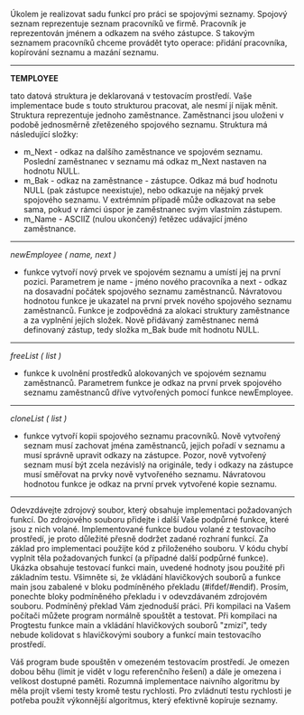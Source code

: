 Úkolem je realizovat sadu funkcí pro práci se spojovými seznamy. Spojový seznam reprezentuje seznam pracovníků ve firmě. Pracovník je reprezentován jménem a odkazem na svého zástupce. S takovým seznamem pracovníků chceme provádět tyto operace: přidání pracovníka, kopírování seznamu a mazání seznamu.

------------

**TEMPLOYEE**

tato datová struktura je deklarovaná v testovacím prostředí. Vaše implementace bude s touto strukturou pracovat, ale nesmí jí nijak měnit. Struktura reprezentuje jednoho zaměstnance. Zaměstnanci jsou uloženi v podobě jednosměrně zřetězeného spojového seznamu. Struktura má následující složky:
-   m_Next - odkaz na dalšího zaměstnance ve spojovém seznamu. Poslední zaměstnanec v seznamu má odkaz m_Next nastaven na hodnotu NULL.
-   m_Bak - odkaz na zaměstnance - zástupce. Odkaz má buď hodnotu NULL (pak zástupce neexistuje), nebo odkazuje na nějaký prvek spojového seznamu. V extrémním případě může odkazovat na sebe sama, pokud v rámci úspor je zaměstnanec svým vlastním zástupem.
-   m_Name - ASCIIZ (nulou ukončený) řetězec udávající jméno zaměstnance.

------------

_newEmployee ( name, next )_
  -  funkce vytvoří nový prvek ve spojovém seznamu a umístí jej na první pozici. Parametrem je name - jméno nového pracovníka a next - odkaz na dosavadní počátek spojového seznamu zaměstnanců. Návratovou hodnotou funkce je ukazatel na první prvek nového spojového seznamu zaměstnanců. Funkce je zodpovědná za alokaci struktury zaměstnance a za vyplnění jejích složek. Nově přidávaný zaměstnanec nemá definovaný zástup, tedy složka m_Bak bude mít hodnotu NULL.

------------

_freeList ( list )_
  -  funkce k uvolnění prostředků alokovaných ve spojovém seznamu zaměstnanců. Parametrem funkce je odkaz na první prvek spojového seznamu zaměstnanců dříve vytvořených pomocí funkce newEmployee.
    
 ------------
    
_cloneList ( list )_
 -   funkce vytvoří kopii spojového seznamu pracovníků. Nově vytvořený seznam musí zachovat jména zaměstnanců, jejich pořadí v seznamu a musí správně upravit odkazy na zástupce. Pozor, nově vytvořený seznam musí být zcela nezávislý na originále, tedy i odkazy na zástupce musí směřovat na prvky nově vytvořeného seznamu. Návratovou hodnotou funkce je odkaz na první prvek vytvořené kopie seznamu.

------------

Odevzdávejte zdrojový soubor, který obsahuje implementaci požadovaných funkcí. Do zdrojového souboru přidejte i další Vaše podpůrné funkce, které jsou z nich volané. Implementované funkce budou volané z testovacího prostředí, je proto důležité přesně dodržet zadané rozhraní funkcí. Za základ pro implementaci použijte kód z přiloženého souboru. V kódu chybí vyplnit těla požadovaných funkcí (a případné další podpůrné funkce). Ukázka obsahuje testovací funkci main, uvedené hodnoty jsou použité při základním testu. Všimněte si, že vkládání hlavičkových souborů a funkce main jsou zabalené v bloku podmíněného překladu (#ifdef/#endif). Prosím, ponechte bloky podmíněného překladu i v odevzdávaném zdrojovém souboru. Podmíněný překlad Vám zjednoduší práci. Při kompilaci na Vašem počítači můžete program normálně spouštět a testovat. Při kompilaci na Progtestu funkce main a vkládání hlavičkových souborů "zmizí", tedy nebude kolidovat s hlavičkovými soubory a funkcí main testovacího prostředí.

Váš program bude spouštěn v omezeném testovacím prostředí. Je omezen dobou běhu (limit je vidět v logu referenčního řešení) a dále je omezena i velikost dostupné paměti. Rozumná implementace naivního algoritmu by měla projít všemi testy kromě testu rychlosti. Pro zvládnutí testu rychlosti je potřeba použít výkonnější algoritmus, který efektivně kopíruje seznamy.

